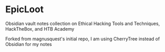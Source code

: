 # EpicLoot
Obsidian vault notes collection on Ethical Hacking Tools and Techniques, HackTheBox, and HTB Academy

Forked from magnusquest's initial repo, I am using CherryTree instead of Obsidian for my notes
